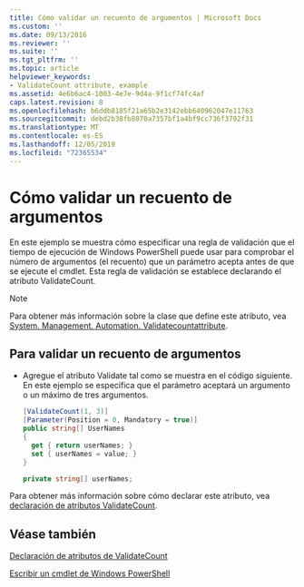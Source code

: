 ```yaml
---
title: Cómo validar un recuento de argumentos | Microsoft Docs
ms.custom: ''
ms.date: 09/13/2016
ms.reviewer: ''
ms.suite: ''
ms.tgt_pltfrm: ''
ms.topic: article
helpviewer_keywords:
- ValidateCount attribute, example
ms.assetid: 4e6b6ac4-1003-4e7e-9d4a-9f1cf74fc4af
caps.latest.revision: 8
ms.openlocfilehash: b6ddb8185f21a65b2e3142ebb640962047e11763
ms.sourcegitcommit: debd2b38fb8070a7357bf1a4bf9cc736f3702f31
ms.translationtype: MT
ms.contentlocale: es-ES
ms.lasthandoff: 12/05/2019
ms.locfileid: "72365534"
---
```

# <a name="how-to-validate-an-argument-count"></a>Cómo validar un recuento de argumentos

En este ejemplo se muestra cómo especificar una regla de validación que el tiempo de ejecución de Windows PowerShell puede usar para comprobar el número de argumentos (el recuento) que un parámetro acepta antes de que se ejecute el cmdlet. Esta regla de validación se establece declarando el atributo ValidateCount.

> [!NOTE]
> Para obtener más información sobre la clase que define este atributo, vea [System. Management. Automation. Validatecountattribute](/dotnet/api/System.Management.Automation.ValidateCountAttribute).

## <a name="to-validate-an-argument-count"></a>Para validar un recuento de argumentos

- Agregue el atributo Validate tal como se muestra en el código siguiente. En este ejemplo se especifica que el parámetro aceptará un argumento o un máximo de tres argumentos.

    ```csharp
    [ValidateCount(1, 3)]
    [Parameter(Position = 0, Mandatory = true)]
    public string[] UserNames
    {
      get { return userNames; }
      set { userNames = value; }
    }

    private string[] userNames;
    ```

Para obtener más información sobre cómo declarar este atributo, vea [declaración de atributos ValidateCount](./validatecount-attribute-declaration.md).

## <a name="see-also"></a>Véase también

[Declaración de atributos de ValidateCount](./validatecount-attribute-declaration.md)

[Escribir un cmdlet de Windows PowerShell](./writing-a-windows-powershell-cmdlet.md)
